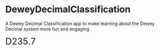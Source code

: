 # DeweyDecimalClassification
A Dewey Decimal Classification app to make learning about the Dewey Decimal system more fun and engaging.

<div class="dewey-decimal-animation">
  <span class="bounce">D</span>
  <span class="bounce">2</span>
  <span class="bounce">3</span>
  <span class="bounce">5</span>
  <span class="bounce">.</span>
  <span class="bounce">7</span>
</div>

<style>
.dewey-decimal-animation {
  display: flex;
  font-size: 2em;
}

.bounce {
  animation: bounce 1s infinite alternate;
}

@keyframes bounce {
  0% {
    transform: translateY(0);
  }
  100% {
    transform: translateY(-10px);
  }
}
</style>

